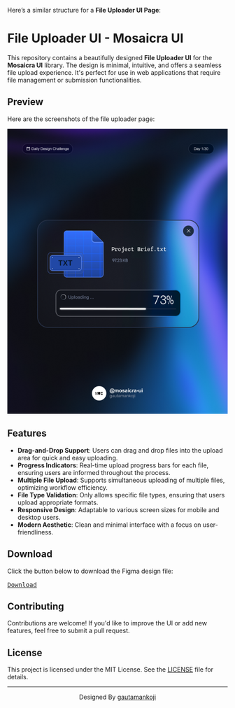Here’s a similar structure for a **File Uploader UI Page**:

# File Uploader UI - Mosaicra UI

This repository contains a beautifully designed **File Uploader UI** for the **Mosaicra UI** library. The design is minimal, intuitive, and offers a seamless file upload experience. It's perfect for use in web applications that require file management or submission functionalities.

## Preview

Here are the screenshots of the file uploader page:

<div align="center">

![File Uploader Page](./img/file-uploader.png)
</div>

## Features

- **Drag-and-Drop Support**: Users can drag and drop files into the upload area for quick and easy uploading.
- **Progress Indicators**: Real-time upload progress bars for each file, ensuring users are informed throughout the process.
- **Multiple File Upload**: Supports simultaneous uploading of multiple files, optimizing workflow efficiency.
- **File Type Validation**: Only allows specific file types, ensuring that users upload appropriate formats.
- **Responsive Design**: Adaptable to various screen sizes for mobile and desktop users.
- **Modern Aesthetic**: Clean and minimal interface with a focus on user-friendliness.

## Download

Click the button below to download the Figma design file:

[<kbd>Download</kbd>](./file-uploader.fig)

## Contributing

Contributions are welcome! If you'd like to improve the UI or add new features, feel free to submit a pull request.

## License

This project is licensed under the MIT License. See the [LICENSE](./LICENSE) file for details.

---

<div align="center">Designed By <a href="https://github.com/gautamankoji" target="_blank">gautamankoji</a></div>
